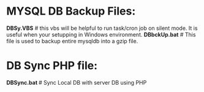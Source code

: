 <h1>MYSQL DB Backup Files:</h1>
<b>DBSy.VBS</b> 
 # this vbs will be helpful to run task/cron job on silent mode. It is useful when your setupping in Windows environment.
<b>DBbckUp.bat</b> 
 # This file is used to backup entire mysqldb into a gzip file.
 
<h1>DB Sync PHP  file:</h1>
<b> DBSync.bat </b>
# Sync Local DB with server DB using PHP
